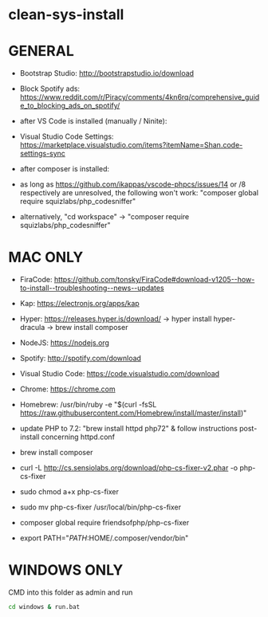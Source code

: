 # clean-sys-install

# GENERAL

- Bootstrap Studio: http://bootstrapstudio.io/download
- Block Spotify ads: https://www.reddit.com/r/Piracy/comments/4kn6rq/comprehensive_guide_to_blocking_ads_on_spotify/
- after VS Code is installed (manually / Ninite):
- Visual Studio Code Settings: https://marketplace.visualstudio.com/items?itemName=Shan.code-settings-sync

- after composer is installed:
- as long as https://github.com/ikappas/vscode-phpcs/issues/14 or /8 respectively are unresolved, the following won't work: "composer global require squizlabs/php_codesniffer"
- alternatively, "cd workspace" -> "composer require squizlabs/php_codesniffer"

# MAC ONLY

- FiraCode: https://github.com/tonsky/FiraCode#download-v1205--how-to-install--troubleshooting--news--updates

- Kap: https://electronjs.org/apps/kap
- Hyper: https://releases.hyper.is/download/
  -> hyper install hyper-dracula
  -> brew install composer
- NodeJS: https://nodejs.org
- Spotify: http://spotify.com/download
- Visual Studio Code: https://code.visualstudio.com/download
- Chrome: https://chrome.com
- Homebrew: /usr/bin/ruby -e "$(curl -fsSL https://raw.githubusercontent.com/Homebrew/install/master/install)"
- update PHP to 7.2: "brew install httpd php72" & follow instructions post-install concerning httpd.conf
- brew install composer
- curl -L http://cs.sensiolabs.org/download/php-cs-fixer-v2.phar -o php-cs-fixer
- sudo chmod a+x php-cs-fixer
- sudo mv php-cs-fixer /usr/local/bin/php-cs-fixer
- composer global require friendsofphp/php-cs-fixer
- export PATH="$PATH:$HOME/.composer/vendor/bin"

# WINDOWS ONLY

CMD into this folder as admin and run

```sh
cd windows & run.bat
```
